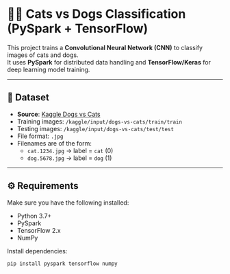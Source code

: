 # 🐶🐱 Cats vs Dogs Classification (PySpark + TensorFlow)

This project trains a **Convolutional Neural Network (CNN)** to classify images of cats and dogs.  
It uses **PySpark** for distributed data handling and **TensorFlow/Keras** for deep learning model training.

---

## 📂 Dataset
- **Source**: [Kaggle Dogs vs Cats](https://www.kaggle.com/c/dogs-vs-cats)  
- Training images: `/kaggle/input/dogs-vs-cats/train/train`  
- Testing images: `/kaggle/input/dogs-vs-cats/test/test`  
- File format: `.jpg`  
- Filenames are of the form:  
  - `cat.1234.jpg` → label = `cat` (0)  
  - `dog.5678.jpg` → label = `dog` (1)  

---

## ⚙️ Requirements
Make sure you have the following installed:
- Python 3.7+  
- PySpark  
- TensorFlow 2.x  
- NumPy  

Install dependencies:
```bash
pip install pyspark tensorflow numpy
